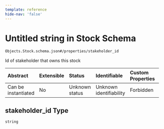 ```yaml
---
template: reference
hide-nav: 'false'
---
```


# Untitled string in Stock Schema

```txt
Objects.Stock.schema.json#/properties/stakeholder_id
```

Id of stakeholder that owns this stock

| Abstract            | Extensible | Status         | Identifiable            | Custom Properties | Additional Properties | Access Restrictions | Defined In                                                                |
| :------------------ | :--------- | :------------- | :---------------------- | :---------------- | :-------------------- | :------------------ | :------------------------------------------------------------------------ |
| Can be instantiated | No         | Unknown status | Unknown identifiability | Forbidden         | Allowed               | none                | [Stock.schema.json*](../objects/Stock.schema.json "open original schema") |

## stakeholder_id Type

`string`
